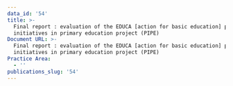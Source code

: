 ```yaml
---
data_id: '54'
title: >-
  Final report : evaluation of the EDUCA [action for basic education] private
  initiatives in primary education project (PIPE)
Document URL: >-
  Final report : evaluation of the EDUCA [action for basic education] private
  initiatives in primary education project (PIPE)
Practice Area:
  - ''
publications_slug: '54'
---
```

